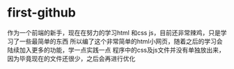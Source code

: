 # first-github
作为一个前端的新手，现在在努力的学习html 和css js，目前还非常辣鸡，只是学习了一些最简单的东西
所以编了这个非常简单的html小网页，随着之后的学习会陆续加入更多的功能，学一点实践一点
程序中的css及js文件并没有单独放出来，因为毕竟现在的文件还很少，之后会再进行优化
